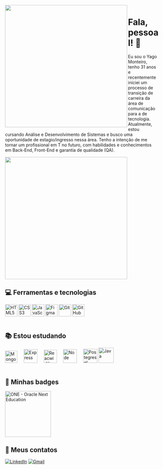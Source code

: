 
<!-- <img src="https://github.com/yagomonteiroo/yagomonteiroo/assets/83723729/18c5ff9c-4b3e-4465-a78f-0e37df35bf0f" width="400 "  align="left"/> -->
<img src="https://github.com/yagomonteiroo/yagomonteiroo/assets/83723729/86c86b06-95b0-4ca2-a2dd-75fc94dcb7fb" width="400 "  align="left"/>

# Fala, pessoal! :call_me_hand:
<p>Eu sou o Yago Monteiro, tenho 31 anos e recentemente iniciei um processo de transição de carreira da área de comunicação para a de tecnologia. 
Atualmente, estou cursando Análise e Desenvolvimento de Sistemas e busco uma oportunidade de estagio/ingresso nessa área. Tenho a intenção de me tornar um profissional em T no futuro, com habilidades e conhecimentos em Back-End, Front-End e garantia de qualidade (QA).

<div>
  <a href="https://github.com/yagomonteiroo">
   <img width="400" src="https://github-readme-stats.vercel.app/api/top-langs/?username=yagomonteiroo&layout=compact&langs_count=16&theme=dracula"/>
  </a>
</div>



## :computer: Ferramentas e tecnologias
<div>
 <img src="https://cdn.jsdelivr.net/gh/devicons/devicon/icons/html5/html5-plain-wordmark.svg" width=40px alt="HTML5"/>
 <img src="https://cdn.jsdelivr.net/gh/devicons/devicon/icons/css3/css3-plain-wordmark.svg" width=40px alt="CSS3"/>
 <img src="https://cdn.jsdelivr.net/gh/devicons/devicon/icons/javascript/javascript-original.svg" width=40px alt="JavaScript"/>
 <img src="https://cdn.jsdelivr.net/gh/devicons/devicon/icons/figma/figma-original.svg" width=40px alt="Figma"/>
 <img src="https://cdn.jsdelivr.net/gh/devicons/devicon/icons/git/git-original.svg" width=40px alt="Git"/>
 <img src="https://cdn.jsdelivr.net/gh/devicons/devicon/icons/github/github-original.svg" width=40px alt="GitHub"/>
</div>
<br>

## :books: Estou estudando
<div>
 <img src="https://cdn.jsdelivr.net/gh/devicons/devicon/icons/mongodb/mongodb-plain-wordmark.svg" width=40px alt="MongoDB"/> ㅤ
 <img src="https://cdn.jsdelivr.net/gh/devicons/devicon@latest/icons/express/express-original.svg" width=45px alt="Express" />       ㅤ
 <img src="https://cdn.jsdelivr.net/gh/devicons/devicon/icons/react/react-original-wordmark.svg" width=43px alt="Reacwidth=45px alt="Nodet"/> ㅤ
 <img src="https://cdn.jsdelivr.net/gh/devicons/devicon@latest/icons/nodejs/nodejs-plain-wordmark.svg" width=45px alt="Node"/> ㅤ
 <img src="https://cdn.jsdelivr.net/gh/devicons/devicon/icons/postgresql/postgresql-plain-wordmark.svg" width=46px alt="Postegresql"/>
 <img src="https://cdn.jsdelivr.net/gh/devicons/devicon@latest/icons/java/java-original-wordmark.svg" width=50px alt="Java" />
</div>
<br>

## :2nd_place_medal: Minhas badges
<div>
  <img src="https://github.com/yagomonteiroo/yagomonteiroo/assets/83723729/e9f41ffe-95db-45eb-8e33-dcb02fcc52ae" alt="ONE - Oracle Next Education" width="150px"/>
</div>


## :email: Meus contatos
[![LinkedIn](https://img.shields.io/badge/-LinkedIn-%230077B5?style=for-the-badge&logo=linkedin&logoColor=white)](https://www.linkedin.com/in/yagomonteiro/)
<a href="mailto:yago.monteiroo@gmail.com">  ![Gmail](https://img.shields.io/badge/Gmail-D14836?style=for-the-badge&logo=gmail&logoColor=white)  </a>

